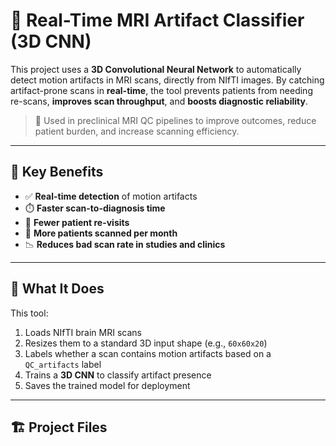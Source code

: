 # 🚀 Real-Time MRI Artifact Classifier (3D CNN)

This project uses a **3D Convolutional Neural Network** to automatically detect motion artifacts in MRI scans, directly from NIfTI images. By catching artifact-prone scans in **real-time**, the tool prevents patients from needing re-scans, **improves scan throughput**, and **boosts diagnostic reliability**.

> 🧠 Used in preclinical MRI QC pipelines to improve outcomes, reduce patient burden, and increase scanning efficiency.

---

## 🎯 Key Benefits

- ✅ **Real-time detection** of motion artifacts
- ⏱️ **Faster scan-to-diagnosis time**
- 🧍 **Fewer patient re-visits**
- 🏥 **More patients scanned per month**
- 📉 **Reduces bad scan rate in studies and clinics**

---

## 🧠 What It Does

This tool:
1. Loads NIfTI brain MRI scans
2. Resizes them to a standard 3D input shape (e.g., `60x60x20`)
3. Labels whether a scan contains motion artifacts based on a `QC_artifacts` label
4. Trains a **3D CNN** to classify artifact presence
5. Saves the trained model for deployment

---

## 🏗️ Project Files

